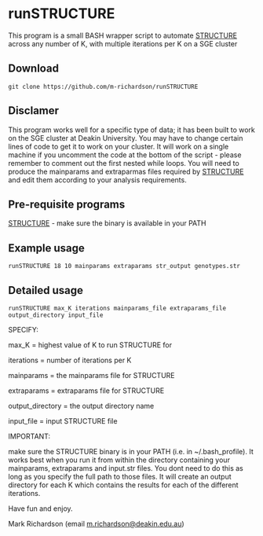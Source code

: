 # runSTRUCTURE

This program is a small BASH wrapper script to automate [STRUCTURE](http://pritchardlab.stanford.edu/structure.html) across any number of K, with multiple iterations per K on a SGE cluster

## Download 

    git clone https://github.com/m-richardson/runSTRUCTURE

## Disclamer 

This program works well for a specific type of data; it has been built to work on the SGE cluster at Deakin University. You may have to change certain lines of code to get it to work on your cluster. It will work on a single machine if you uncomment the code at the bottom of the script - please remember to comment out the first nested while loops. You will need to produce the mainparams and extraparmas files required by [STRUCTURE](http://pritchardlab.stanford.edu/structure.html) and edit them according to your analysis requirements.

## Pre-requisite programs

[STRUCTURE](http://pritchardlab.stanford.edu/structure.html) - make sure the binary is available in your PATH


## Example usage

    runSTRUCTURE 18 10 mainparams extraparams str_output genotypes.str


## Detailed usage

    runSTRUCTURE max_K iterations mainparams_file extraparams_file output_directory input_file	
    

SPECIFY:

max_K = highest value of K to run STRUCTURE for

iterations = number of iterations per K

mainparams = the mainparams file for STRUCTURE 	

extraparams = extraparams file for STRUCTURE

output_directory = the output directory name

input_file = input STRUCTURE file


IMPORTANT:

make sure the STRUCTURE binary is in your PATH (i.e. in ~/.bash_profile). It works best when you run it from within the directory containing your mainparams, extraparams and input.str files. You dont need to do this as long as you specify the full path to those files. It will create an output directory for each K which contains the results for each of the different iterations.

Have fun and enjoy.

Mark Richardson (email m.richardson@deakin.edu.au)
